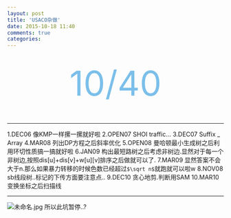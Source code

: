 ```yaml
---
layout: post
title: 'USACO杂做'
date: 2015-10-18 11:40
comments: true
categories: 
---
```




<br>
<div align="center"><span style="font-size:80px;color:#7bbfea;"   >10/40</span></p></div>
<br>

---
<!--more-->
1.DEC06 像KMP一样摞一摞就好啦
2.OPEN07 SHOI traffic...
3.DEC07 Suffix _ Array
4.MAR08 列出DP方程之后斜率优化
5.OPEN08 曼哈顿最小生成树之后利用环切性质搞一搞就好啦
6.JAN09 构出最短路树之后考虑非树边.显然对于每一个非树边,按照dis[u]+dis[v]+w[u][v]排序之后做就可以了.
7.MAR09 显然答案不会大于n.那么如果暴力转移的时候色数已经超过`$\sqrt n$`就跑就可以啦w
8.NOV08 sb线段树..标记的下传方面要注意点..
9.DEC10 贪心地剪.判断用SAM
10.MAR10 变换坐标之后扫描线

---
![未命名.jpg](http://user-image.logdown.io/user/12229/blog/11527/post/305296/OmvHNtQemJZpH8eRCBA0_%E6%9C%AA%E5%91%BD%E5%90%8D.jpg)
所以此坑暂停..?